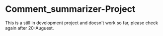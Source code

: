 # Comment_summarizer-Project
This is a still in development project and doesn't work so far, please check again after 20-Auguest.
